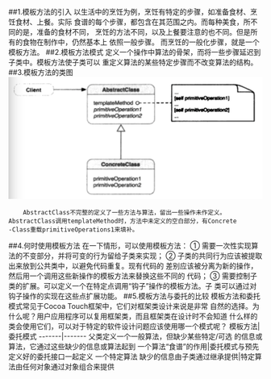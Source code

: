 ##1.模板方法的引入
        以生活中的烹饪为例，烹饪有特定的步骤，如准备食材、烹饪食材、上餐。实际
    食谱的每个步骤，都包含在其范围之内。而每种美食，所不同的是，准备的食材不同，
    烹饪的方法不同，以及上餐要注意的也不同。但是所有的食物在制作中，仍然基本上
    依照一般步骤。
        而烹饪的一般化步骤，就是一个模板方法。
##2.模板方法模式
        定义一个操作中算法的骨架，而将一些步骤延迟到子类中。模板方法使子类可以
    重定义算法的某些特定步骤而不改变算法的结构。
##3.模板方法的类图
![](template.png)

        AbstractClass不完整的定义了一些方法与算法，留出一些操作未作定义。
    AbstractClass调用templateMethod时，方法中未定义的空白部分，有Concrete
    -Class重载primitiveOperations1来填补。
##4.何时使用模板方法
        在一下情形，可以使用模板方法：
        ① 需要一次性实现算法的不变部分，并将可变的行为留给子类来实现；
        ② 子类的共同行为应该被提取出来放到公共类中，以避免代码重复。现有代码的
    差别应该被分离为新的操作，然后用一个调用这些新操作的模板方法来替换这些不同的
    代码；
        ③ 需要控制子类的扩展。可以定义一个在特定点调用“钩子”操作的模板方法。子
    类可以通过对钩子操作的实现在这些点扩展功能。
##5.模板方法与委托的比较
        模板方法和委托模式常见于Cocoa Touch框架中，它们对框架类设计来说是非常
    自然的选择。为什么呢？用户应用程序可以复用框架类，而且框架类在设计时不会知道
    什么样的类会使用它们，可以对于特定的软件设计问题应该使用哪一个模式呢？
模板方法|委托模式
-------|-------
父类定义一个一般算法，但缺少某些特定/可选  的信息或算法，它通过这些缺少的信息或算法起到  一个算法“食谱”的作用|委托模式与预先定义好的委托接口一起定义  一个特定算法
缺少的信息由子类通过继承提供|特定算法由任何对象通过对象组合来提供
    
